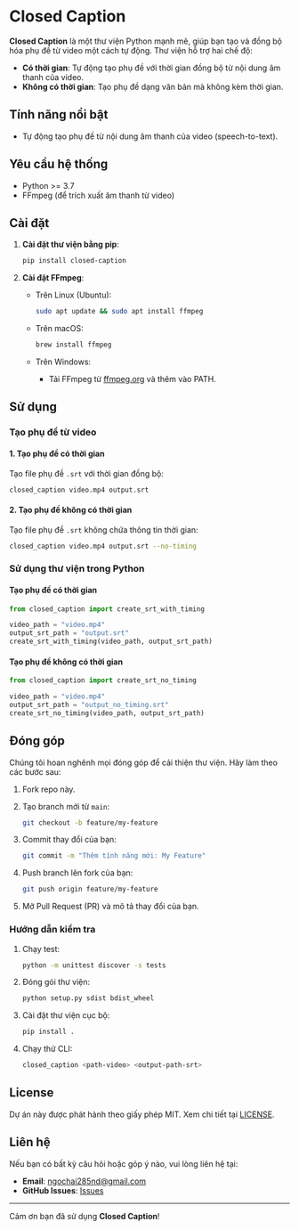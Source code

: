 # Closed Caption

**Closed Caption** là một thư viện Python mạnh mẽ, giúp bạn tạo và đồng bộ hóa phụ đề từ video một cách tự động. Thư viện hỗ trợ hai chế độ:

- **Có thời gian**: Tự động tạo phụ đề với thời gian đồng bộ từ nội dung âm thanh của video.
- **Không có thời gian**: Tạo phụ đề dạng văn bản mà không kèm thời gian.

## Tính năng nổi bật

- Tự động tạo phụ đề từ nội dung âm thanh của video (speech-to-text).

## Yêu cầu hệ thống

- Python >= 3.7
- FFmpeg (để trích xuất âm thanh từ video)

## Cài đặt

1. **Cài đặt thư viện bằng pip**:

   ```bash
   pip install closed-caption
   ```

2. **Cài đặt FFmpeg**:
   - Trên Linux (Ubuntu):

     ```bash
     sudo apt update && sudo apt install ffmpeg
     ```

   - Trên macOS:

     ```bash
     brew install ffmpeg
     ```

   - Trên Windows:
     - Tải FFmpeg từ [ffmpeg.org](https://ffmpeg.org/) và thêm vào PATH.

## Sử dụng

### Tạo phụ đề từ video

#### 1. Tạo phụ đề có thời gian

Tạo file phụ đề `.srt` với thời gian đồng bộ:

```bash
closed_caption video.mp4 output.srt
```

#### 2. Tạo phụ đề không có thời gian

Tạo file phụ đề `.srt` không chứa thông tin thời gian:

```bash
closed_caption video.mp4 output.srt --no-timing
```

### Sử dụng thư viện trong Python

#### Tạo phụ đề có thời gian

```python
from closed_caption import create_srt_with_timing

video_path = "video.mp4"
output_srt_path = "output.srt"
create_srt_with_timing(video_path, output_srt_path)
```

#### Tạo phụ đề không có thời gian

```python
from closed_caption import create_srt_no_timing

video_path = "video.mp4"
output_srt_path = "output_no_timing.srt"
create_srt_no_timing(video_path, output_srt_path)
```

## Đóng góp

Chúng tôi hoan nghênh mọi đóng góp để cải thiện thư viện. Hãy làm theo các bước sau:

1. Fork repo này.
2. Tạo branch mới từ `main`:

   ```bash
   git checkout -b feature/my-feature
   ```

3. Commit thay đổi của bạn:

   ```bash
   git commit -m "Thêm tính năng mới: My Feature"
   ```

4. Push branch lên fork của bạn:

   ```bash
   git push origin feature/my-feature
   ```

5. Mở Pull Request (PR) và mô tả thay đổi của bạn.

### Hướng dẫn kiểm tra

1. Chạy test:

   ```bash
   python -m unittest discover -s tests
   ```

2. Đóng gói thư viện:

   ```bash
   python setup.py sdist bdist_wheel
   ```

3. Cài đặt thư viện cục bộ:

   ```bash
   pip install .
   ```

4. Chạy thử CLI:

   ```bash
   closed_caption <path-video> <output-path-srt>
   ```

## License

Dự án này được phát hành theo giấy phép MIT. Xem chi tiết tại [LICENSE](./LICENSE).

## Liên hệ

Nếu bạn có bất kỳ câu hỏi hoặc góp ý nào, vui lòng liên hệ tại:

- **Email**: <ngochai285nd@gmail.com>
- **GitHub Issues**: [Issues](https://github.com/haiphamcoder/closed-caption/issues)

---

Cảm ơn bạn đã sử dụng **Closed Caption**!
